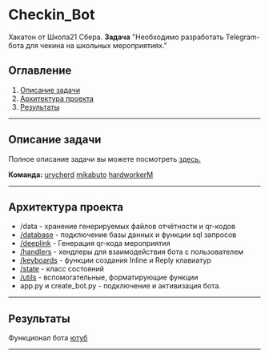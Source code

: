 # Checkin_Bot
Хакатон от Школа21 Сбера.
**Задача** "Необходимо разработать Telegram-бота для чекина на школьных мероприятиях."

## Оглавление

1. [Описание задачи](#описание-задачи)
2. [Архитектура проекта](#архитектура-проекта)
3. [Результаты](#результаты)
____

## Описание задачи
Полное описание задачи вы можете посмотреть [здесь.](https://github.com/hardworkerM/Checkin_Bot/blob/main/Checkin_bot_task.pdf) 

**Команда:**
[urycherd](https://github.com/urycherd) [mikabuto](https://github.com/mikabuto) [hardworkerM](https://github.com/hardworkerM)

____
## Архитектура проекта
- /data - хранение генерируемых файлов отчётности и qr-кодов
- [/database](https://github.com/hardworkerM/Checkin_Bot/tree/main/database) - подключение базы данных и функции sql запросов
- [/deeplink](https://github.com/hardworkerM/Checkin_Bot/tree/main/deeplink) - Генерация qr-кода мероприятия
- [/handlers](https://github.com/hardworkerM/Checkin_Bot/tree/main/handlers) - хендлеры для взаимодействия бота с пользователем
- [/keyboards](https://github.com/hardworkerM/Checkin_Bot/tree/main/keyboards) - функции создания Inline и Reply клавиатур
- [/state](https://github.com/hardworkerM/Checkin_Bot/tree/main/state) - класс состояний
- [/utils](https://github.com/hardworkerM/Checkin_Bot/tree/main/utils) - вспомогательные, форматирующие функции
- app.py и create_bot.py - подключение и активизация бота.

____
## Результаты
Функционал бота [ютуб](https://youtu.be/U5yTr65kLro)

____
